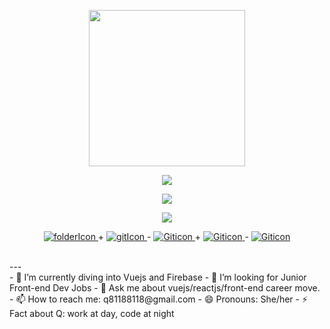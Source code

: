 <p align="center"><img src="https://user-images.githubusercontent.com/91670223/164977209-d0dd5282-3cc0-452b-bfec-d4455573b384.png" width="250"/></p>
<p align="center"><img src="https://user-images.githubusercontent.com/91670223/164980176-77c9240d-b65b-43a6-8286-49ffd6aa62f5.gif" /></p>
<p align="center"><img src="https://user-images.githubusercontent.com/91670223/164980180-c81beac3-0b5d-43ca-a763-db9a4edbc8dd.gif" /></p>
<p align="center"><img src="https://user-images.githubusercontent.com/91670223/164984033-665d8be2-971b-4d4e-8259-3520fdc3fb94.gif"/></p>
<p align="center">
  <a href="https://github.com/Qrious-Coder">
    <img src="https://user-images.githubusercontent.com/91670223/164985205-3d87f223-9a52-4292-aacd-49f35dfaa664.png" alt="folderIcon"/>
  </a> +
  <a href="https://github.com/Qrious-Coder">
    <img src="https://user-images.githubusercontent.com/91670223/164984823-9e9e95c5-d5a3-4d7e-91f2-d46abff3e3e6.png" alt="gitIcon"/>
  </a> -
  <a href="https://github.com/Qrious-Coder">
    <img src="https://user-images.githubusercontent.com/91670223/164985216-305ff82e-0d3f-41e8-8dea-016bf8325fab.png" alt="Giticon"/>
  </a> +
  <a href="https://github.com/Qrious-Coder">
    <img src="https://user-images.githubusercontent.com/91670223/164985218-7c57720e-d98d-41af-9f9e-7ffa1811a675.png" alt="Giticon"/>
  </a> -
  <a href="https://github.com/Qrious-Coder">
    <img src="https://user-images.githubusercontent.com/91670223/164985223-dd446074-58e9-431e-b7c6-bcf8119b8469.png" alt="Giticon"/>
  </a> 
</p>
<br/>
---
<br/>
- 🌱 I’m currently diving into Vuejs and Firebase
- 🤔 I’m looking for Junior Front-end Dev Jobs
- 💬 Ask me about vuejs/reactjs/front-end career move.
- 📫 How to reach me: q81188118@gmail.com
- 😄 Pronouns: She/her
- ⚡ Fact about Q: work at day, code at night


